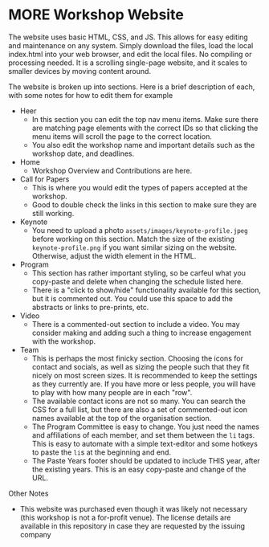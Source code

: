 # MORE Workshop Website

The website uses basic HTML, CSS, and JS. This allows for easy editing and maintenance on any system. Simply download the files, load the local index.html into your web browser, and edit the local files. No compiling or processing needed. It is a scrolling single-page website, and it scales to smaller devices by moving content around.

The website is broken up into sections. Here is a brief description of each, with some notes for how to edit them for example
- Heer
  - In this section you can edit the top nav menu items. Make sure there are matching page elements with the correct IDs so that clicking the menu items will scroll the page to the correct location.
  - You also edit the workshop name and important details such as the workshop date, and deadlines.
- Home
  - Workshop Overview and Contributions are here.
- Call for Papers
  - This is where you would edit the types of papers accepted at the workshop.
  - Good to double check the links in this section to make sure they are still working.
- Keynote
  - You need to upload a photo `assets/images/keynote-profile.jpeg` before working on this section. Match the size of the existing `keynote-profile.png` if you want similar sizing on the website. Otherwise, adjust the width element in the HTML.
- Program
  - This section has rather important styling, so be carfeul what you copy-paste and delete when changing the schedule listed here.
  - There is a "click to show/hide" functionality available for this section, but it is commented out. You could use this space to add the abstracts or links to pre-prints, etc.
- Video
  - There is a commented-out section to include a video. You may consider making and adding such a thing to increase engagement with the workshop.
- Team
  - This is perhaps the most finicky section. Choosing the icons for contact and socials, as well as sizing the people such that they fit nicely on most screen sizes. It is recommended to keep the settings as they currently are. If you have more or less people, you will have to play with how many people are in each "row".
  - The available contact icons are not so many. You can search the CSS for a full list, but there are also a set of commented-out icon names available at the top of the organisation section.
  - The Program Committee is easy to change. You just need the names and affiliations of each member, and set them between the `li` tags. This is easy to automate with a simple text-editor and some hotkeys to paste the `li`s at the beginning and end.
  - The Paste Years footer should be updated to include THIS year, after the existing years. This is an easy copy-paste and change of the URL.

Other Notes
- This website was purchased even though it was likely not necessary (this workshop is not a for-profit venue). The license details are available in this repository in case they are requested by the issuing company
